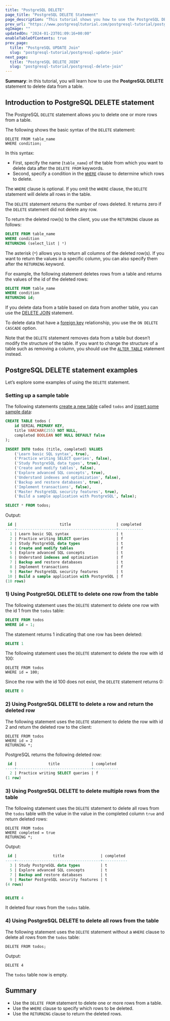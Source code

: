 ```yaml
---
title: "PostgreSQL DELETE"
page_title: "PostgreSQL DELETE Statement"
page_description: "This tutorial shows you how to use the PostgreSQL DELETE statement to remove one or more rows of a table."
prev_url: "https://www.postgresqltutorial.com/postgresql-tutorial/postgresql-delete/"
ogImage: ""
updatedOn: "2024-01-23T01:09:16+00:00"
enableTableOfContents: true
prev_page: 
  title: "PostgreSQL UPDATE Join"
  slug: "postgresql-tutorial/postgresql-update-join"
next_page: 
  title: "PostgreSQL DELETE JOIN"
  slug: "postgresql-tutorial/postgresql-delete-join"
---
```





**Summary**: in this tutorial, you will learn how to use the **PostgreSQL DELETE** statement to delete data from a table.


## Introduction to PostgreSQL DELETE statement

The PostgreSQL `DELETE` statement allows you to delete one or more rows from a table.

The following shows the basic syntax of the `DELETE` statement:


```shellsql
DELETE FROM table_name
WHERE condition;
```
In this syntax:

* First, specify the name (`table_name`) of the table from which you want to delete data after the `DELETE FROM` keywords.
* Second, specify a condition in the [`WHERE`](postgresql-where) clause to determine which rows to delete.

The `WHERE` clause is optional. If you omit the `WHERE` clause, the `DELETE` statement will delete all rows in the table.

The `DELETE` statement returns the number of rows deleted. It returns zero if the `DELETE` statement did not delete any row.

To return the deleted row(s) to the client, you use the `RETURNING` clause as follows:


```sql
DELETE FROM table_name
WHERE condition
RETURNING (select_list | *)
```
The asterisk (`*`) allows you to return all columns of the deleted row(s). If you want to return the values in a specific column, you can also specify them after the `RETURNING` keyword.

For example, the following statement deletes rows from a table and returns the values of the id of the deleted rows:


```sql
DELETE FROM table_name
WHERE condition
RETURNING id;
```
If you delete data from a table based on data from another table, you can use the [DELETE JOIN](postgresql-delete-join) statement.

To delete data that have a [foreign key](postgresql-foreign-key) relationship, you use the `ON DELETE CASCADE` option.

Note that the `DELETE` statement removes data from a table but doesn’t modify the structure of the table. If you want to change the structure of a table such as removing a column, you should use the [`ALTER TABLE`](postgresql-alter-table) statement instead.


## PostgreSQL DELETE statement examples

Let’s explore some examples of using the `DELETE` statement.


### Setting up a sample table

The following statements [create a new table](postgresql-create-table) called `todos` and [insert some sample data](postgresql-insert):


```sql
CREATE TABLE todos (
    id SERIAL PRIMARY KEY,
    title VARCHAR(255) NOT NULL,
    completed BOOLEAN NOT NULL DEFAULT false
);

INSERT INTO todos (title, completed) VALUES
    ('Learn basic SQL syntax', true),
    ('Practice writing SELECT queries', false),
    ('Study PostgreSQL data types', true),
    ('Create and modify tables', false),
    ('Explore advanced SQL concepts', true),
    ('Understand indexes and optimization', false),
    ('Backup and restore databases', true),
    ('Implement transactions', false),
    ('Master PostgreSQL security features', true),
    ('Build a sample application with PostgreSQL', false);

SELECT * FROM todos;
```
Output:


```sql
 id |                   title                    | completed
----+--------------------------------------------+-----------
  1 | Learn basic SQL syntax                     | t
  2 | Practice writing SELECT queries            | f
  3 | Study PostgreSQL data types                | t
  4 | Create and modify tables                   | f
  5 | Explore advanced SQL concepts              | t
  6 | Understand indexes and optimization        | f
  7 | Backup and restore databases               | t
  8 | Implement transactions                     | f
  9 | Master PostgreSQL security features        | t
 10 | Build a sample application with PostgreSQL | f
(10 rows)
```

### 1\) Using PostgreSQL DELETE to delete one row from the table

The following statement uses the `DELETE` statement to delete one row with the id 1 from the `todos` table:


```sql
DELETE FROM todos
WHERE id = 1;
```
The statement returns 1 indicating that one row has been deleted:


```sql
DELETE 1
```
The following statement uses the `DELETE` statement to delete the row with id 100:


```shell
DELETE FROM todos
WHERE id = 100;
```
Since the row with the id 100 does not exist, the `DELETE` statement returns 0:


```sql
DELETE 0
```

### 2\) Using PostgreSQL DELETE to delete a row and return the deleted row

The following statement uses the `DELETE` statement to delete the row with id 2 and return the deleted row to the client:


```
DELETE FROM todos
WHERE id = 2
RETURNING *;
```
PostgreSQL returns the following deleted row:


```sql
 id |              title              | completed
----+---------------------------------+-----------
  2 | Practice writing SELECT queries | f
(1 row)
```

### 3\) Using PostgreSQL DELETE to delete multiple rows from the table

The following statement uses the `DELETE` statement to delete all rows from the `todos` table with the value in the value in the completed column `true` and return deleted rows:


```
DELETE FROM todos
WHERE completed = true
RETURNING *;
```
Output:


```sql
 id |                title                | completed
----+-------------------------------------+-----------
  3 | Study PostgreSQL data types         | t
  5 | Explore advanced SQL concepts       | t
  7 | Backup and restore databases        | t
  9 | Master PostgreSQL security features | t
(4 rows)


DELETE 4
```
It deleted four rows from the `todos` table.


### 4\) Using PostgreSQL DELETE to delete all rows from the table

The following statement uses the `DELETE` statement without a `WHERE` clause to delete all rows from the `todos` table:


```
DELETE FROM todos;
```
Output:


```
DELETE 4
```
The `todos` table now is empty.


## Summary

* Use the `DELETE FROM` statement to delete one or more rows from a table.
* Use the `WHERE` clause to specify which rows to be deleted.
* Use the `RETURNING` clause to return the deleted rows.

